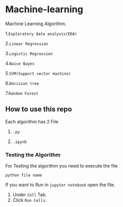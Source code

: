 # Machine-learning
Machine Learning Algorithm.

1.```Exploratory data analysis(EDA)```

2.```Linear Regression```

3.```Logistic Regression```

4.```Naive Bayes```

5.```SVM(Support vector machine)```

6.```Decision tree```

7.```Random Forest```

## How to use this repo

Each algorithm has 2 File

1. `.py` 


2. `.ipynb`


### Testing the Algorithm

For Testing the algorithm you need to execute the file

```python file name```

If you want to Run in `jupyter notebook` open the file.

1. Under `Cell` Tab.
2. Click `Run Cells`.

